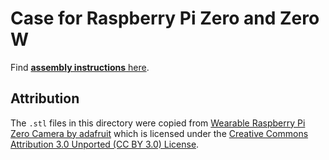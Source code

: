 # Case for Raspberry Pi Zero and Zero W

Find [**assembly instructions** here](https://learn.adafruit.com/raspberry-pi-wearable-time-lapse-camera/overview).

## Attribution
The `.stl` files in this directory were copied from [Wearable Raspberry Pi Zero Camera by adafruit](https://www.thingiverse.com/thing:1649799) which is licensed under the [Creative Commons Attribution 3.0 Unported (CC BY 3.0) License](https://creativecommons.org/licenses/by/3.0/).
